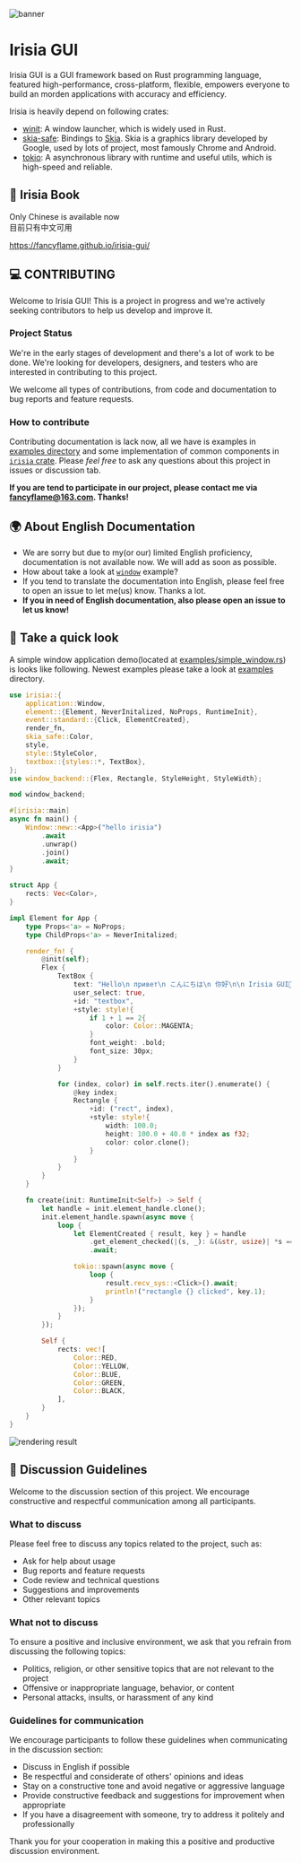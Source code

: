 ![banner](images/banner_with_shadow_mirrored.jpg)

# Irisia GUI

Irisia GUI is a GUI framework based on Rust programming language, featured high-performance, cross-platform, flexible, empowers everyone to build an morden applications with accuracy and efficiency.

Irisia is heavily depend on following crates:

- [winit](https://crates.io/crates/winit): A window launcher, which is widely used in Rust.
- [skia-safe](https://crates.io/crates/skia-safe): Bindings to [Skia](https://skia.org/). Skia is a graphics library developed by Google, used by lots of project, most famously Chrome and Android.
- [tokio](https://crates.io/crates/tokio): A asynchronous library with runtime and useful utils, which is high-speed and reliable.

## 📕 Irisia Book

Only Chinese is available now\
目前只有中文可用

<https://fancyflame.github.io/irisia-gui/>

## 💻 CONTRIBUTING
Welcome to Irisia GUI! This is a project in progress and we're actively seeking contributors to help us develop and improve it.

### Project Status
We're in the early stages of development and there's a lot of work to be done. We're looking for developers, designers, and testers who are interested in contributing to this project.

We welcome all types of contributions, from code and documentation to bug reports and feature requests.

### How to contribute
Contributing documentation is lack now, all we have is examples in [examples directory](https://github.com/Fancyflame/irisia-gui/tree/main/examples) and some implementation of common components in [`irisia` crate](https://github.com/Fancyflame/irisia-gui/tree/main/irisia/src). Please *feel free* to ask any questions about this project in issues or discussion tab.

**If you are tend to participate in our project, please contact me via <fancyflame@163.com>. Thanks!**

## 🌍 About English Documentation

- We are sorry but due to my(or our) limited English proficiency, documentation is not available now. We will add as soon as possible.
- How about take a look at [`window`](https://github.com/Fancyflame/irisia-rs/blob/main/examples/window.rs) example?
- If you tend to translate the documentation into English, please feel free to open an issue to let me(us) know. Thanks a lot.
- **If you in need of English documentation, also please open an issue to let us know!**

## 👀 Take a quick look

A simple window application demo(located at [examples/simple_window.rs](https://github.com/Fancyflame/irisia-rs/tree/main/examples/simple_window.rs)) is looks like following. Newest examples please take a look at
[examples](https://github.com/Fancyflame/irisia-rs/tree/main/examples) directory.

```rust
use irisia::{
    application::Window,
    element::{Element, NeverInitalized, NoProps, RuntimeInit},
    event::standard::{Click, ElementCreated},
    render_fn,
    skia_safe::Color,
    style,
    style::StyleColor,
    textbox::{styles::*, TextBox},
};
use window_backend::{Flex, Rectangle, StyleHeight, StyleWidth};

mod window_backend;

#[irisia::main]
async fn main() {
    Window::new::<App>("hello irisia")
        .await
        .unwrap()
        .join()
        .await;
}

struct App {
    rects: Vec<Color>,
}

impl Element for App {
    type Props<'a> = NoProps;
    type ChildProps<'a> = NeverInitalized;

    render_fn! {
        @init(self);
        Flex {
            TextBox {
                text: "Hello\n привет\n こんにちは\n 你好\n\n Irisia GUI🌺",
                user_select: true,
                +id: "textbox",
                +style: style!{
                    if 1 + 1 == 2{
                        color: Color::MAGENTA;
                    }
                    font_weight: .bold;
                    font_size: 30px;
                }
            }

            for (index, color) in self.rects.iter().enumerate() {
                @key index;
                Rectangle {
                    +id: ("rect", index),
                    +style: style!{
                        width: 100.0;
                        height: 100.0 + 40.0 * index as f32;
                        color: color.clone();
                    }
                }
            }
        }
    }

    fn create(init: RuntimeInit<Self>) -> Self {
        let handle = init.element_handle.clone();
        init.element_handle.spawn(async move {
            loop {
                let ElementCreated { result, key } = handle
                    .get_element_checked(|(s, _): &(&str, usize)| *s == "rect")
                    .await;

                tokio::spawn(async move {
                    loop {
                        result.recv_sys::<Click>().await;
                        println!("rectangle {} clicked", key.1);
                    }
                });
            }
        });

        Self {
            rects: vec![
                Color::RED,
                Color::YELLOW,
                Color::BLUE,
                Color::GREEN,
                Color::BLACK,
            ],
        }
    }
}

```

![rendering result](images/window.jpg)

## 💬 Discussion Guidelines

Welcome to the discussion section of this project. We encourage constructive and respectful communication among all participants.

### What to discuss
Please feel free to discuss any topics related to the project, such as:

- Ask for help about usage
- Bug reports and feature requests
- Code review and technical questions
- Suggestions and improvements
- Other relevant topics

### What not to discuss
To ensure a positive and inclusive environment, we ask that you refrain from discussing the following topics:

- Politics, religion, or other sensitive topics that are not relevant to the project
- Offensive or inappropriate language, behavior, or content
- Personal attacks, insults, or harassment of any kind

### Guidelines for communication
We encourage participants to follow these guidelines when communicating in the discussion section:

- Discuss in English if possible
- Be respectful and considerate of others' opinions and ideas
- Stay on a constructive tone and avoid negative or aggressive language
- Provide constructive feedback and suggestions for improvement when appropriate
- If you have a disagreement with someone, try to address it politely and professionally

Thank you for your cooperation in making this a positive and productive discussion environment.
